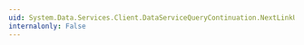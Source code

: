 ```yaml
---
uid: System.Data.Services.Client.DataServiceQueryContinuation.NextLinkUri
internalonly: False
---
```

